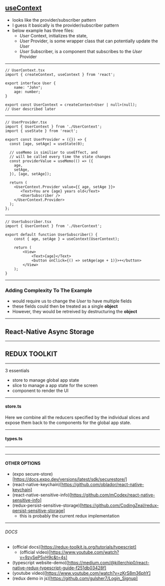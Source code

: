 ## [useContext](https://www.youtube.com/watch?v=lhMKvyLRWo0&t=7s)
* looks like the provider/subscriber pattern
* I guess it basically is the provider/subscriber pattern
* below example has three files:
    * _User_ Context, initializes the state, 
    * _User_ Provider, is some wrapper class that can potentially update the _User_
    * _User_ Subscriber, is a component that subscribes to the _User_ Provider

--- 

```typescriptreact
// UserContext.tsx
import { createContext, useContext } from 'react';

export interface User {
    name: "John";
    age: number;
}

export const UserContext = createContext<User | null>(null);
// User described later
```

--- 

```typescriptreact
// UserProvider.tsx
import { UserContext } from './UserContext';
import { useState } from 'react';

export const UserProvider = ({}) => {
  const [age, setAge] = useState(0);

  // useMemo is similiar to useEffect, and
  // will be called every time the state changes
  const providerValue = useMemo(() => ({
    age,
    setAge,
  }), [age, setAge]);

  return (
    <UserContext.Provider value={{ age, setAge }}>
       <Text>You are {age} years old</Text>
       <UserSubscriber />
    </UserContext.Provider>
  );
};
```

--- 

```typescriptreact
// UserSubscriber.tsx
import { UserContext } from './UserContext';

export default function UserSubscriber() {
    const { age, setAge } = useContext(UserContext);
    
    return (
        <View>
            <Text>{age}</Text>
            <button onClick={() => setAge(age + 1)}>+</button>
        </View>
    );
}

```


---
### Adding Complexity To The Example 
* would require us to change the _User_ to have multiple fields
* these fields could then be treated as a single __object__
* However, they would be retreived by destructuring the __object__

--- 
## React-Native Async Storage 

---

## REDUX TOOLKIT

--- 
3 essentials

* store to manage global app state
* slice to manage a app state for the screen
* component to render the UI

---
#### store.ts
Here we combine all the reducers specified by the individual slices and expose
them back to the components for the global app state.


---
#### types.ts



---
### 










---
#### OTHER OPTIONS
* (expo secure-store)[https://docs.expo.dev/versions/latest/sdk/securestore/]
* (react-native-keychain)[https://github.com/oblador/react-native-keychain]
* (react-native-sensitive-info)[https://github.com/mCodex/react-native-sensitive-info]
* (redux-persist-sensitive-storage)[https://github.com/CodingZeal/redux-persist-sensitive-storage]
    * this is probably the current redux implementation


___
###### DOCS
* (official docs)[https://redux-toolkit.js.org/tutorials/typescript]
    * (official video)[https://www.youtube.com/watch?v=9zySeP5vH9c&t=4s]
* (typescript website-demo)[https://medium.com/@killerchip0/react-native-redux-typescript-guide-f251db03428f]
* (youtube video)[https://www.youtube.com/watch?v=zKrS8m36phY]
* (redux demo in js)[https://github.com/gulsher7/Login_Signup]
